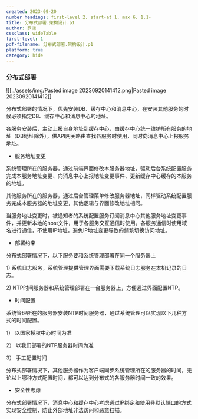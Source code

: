 ```yaml
---
created: 2023-09-20
number headings: first-level 2, start-at 1, max 6, 1.1-
title: 分布式部署.架构设计.p1
author: 罗潇
cssclass: wideTable
first-level: 1
pdf-filename: 分布式部署.架构设计.p1
platform: true
category: hide
---
```


### 分布式部署

![[../assets/img/Pasted image 20230920141412.png|Pasted image 20230920141412]]

分布式部署的情况下，优先安装DB、缓存中心和消息中心，在安装其他服务的时候必须指定DB、缓存中心和消息中心的地址。

各服务安装后，主动上报自身地址到缓存中心，由缓存中心统一维护所有服务的地址（DB地址除外），供API网关路由查找各服务时使用，同时向消息中心上报服务地址。

* 服务地址变更

系统管理所在的服务器，通过前端界面修改本服务器地址，驱动后台系统配置服务完成本服务地址变更、向消息中心上报地址变更事件、更新缓存中心缓存的本服务的地址。

其他服务所在的服务器，通过后台管理菜单修改服务器地址，同样驱动系统配置服务完成本服务器的地址变更，其他逻辑与界面修改地址相同。

当服务地址变更时，被通知者的系统配置服务订阅消息中心其他服务地址变更事件，并更新本地的host文件，用于各服务交互通信时使用。各服务通信时使用域名进行通信，不使用IP地址，避免IP地址变更导致的频繁切换访问地址。

* 部署约束

分布式部署情况下，以下服务要和系统管理部署在同一个服务器上

1) 系统日志服务，系统管理提供管理界面需要下载系统日志服务在本机记录的日志。

2) NTP时间服务器和系统管理部署在一台服务器上，方便通过界面配置NTP。

* 时间配置

系统管理所在的服务器安装NTP时间服务器，通过系统管理可以实现以下几种方式的时间配置。

1） 以国家授权中心时间为准

2） 以我们部署的NTP服务器时间为准

3） 手工配置时间

分布式部署情况下，其他服务器作为客户端同步系统管理所在的服务器的时间，无论以上哪种方式配置时间，都可以达到分布式的各服务器时间一致的效果。

* 安全性考虑

分布式部署情况下，消息中心和缓存中心考虑通过IP绑定和使用非默认端口的方式实现安全控制，防止外部地址非法访问和恶意扫描。
